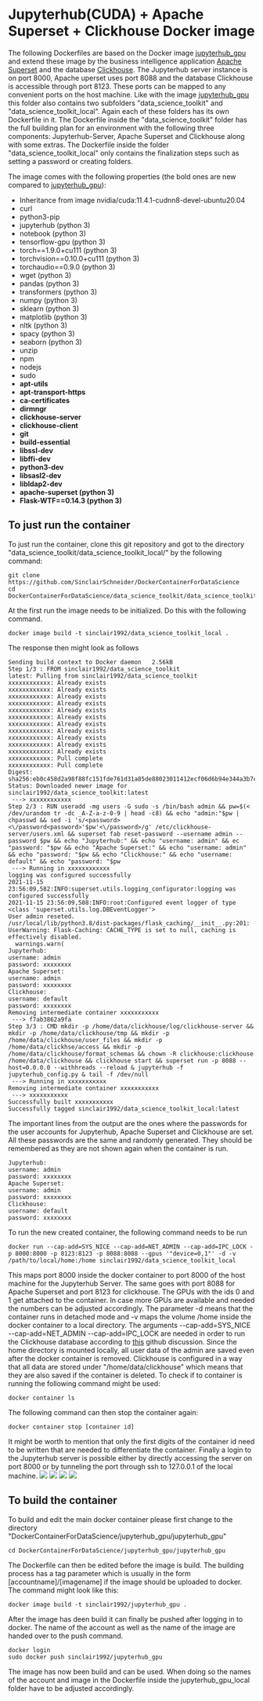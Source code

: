 # Jupyterhub(CUDA) + Apache Superset + Clickhouse Docker image

The following Dockerfiles are based on the Docker image [jupyterhub_gpu](https://github.com/SinclairSchneider/DockerContainerForDataScience/tree/main/jupyterhub_gpu)
and extend these image by the business intelligence application [Apache Superset](https://superset.apache.org/) and the database [Clickhouse](https://clickhouse.com/).
The Jupyterhub server instance is on port 8000, Apache uperset uses port 8088
and the database Clickhouse is accessible through port 8123. 
These ports can be mapped to any convenient ports on the host machine. 
Like with the image [jupyterhub_gpu](https://github.com/SinclairSchneider/DockerContainerForDataScience/tree/main/jupyterhub_gpu)
this folder also contains two subfolders "data_science_toolkit" and "data_science_toolkit_local".
Again each of these folders has its own Dockerfile in it. 
The Dockerfile inside the "data_science_toolkit" folder has the full building plan for an environment with the following three components:
Jupyterhub-Server, Apache Superset and Clickhouse along with some extras. 
The Dockerfile inside the folder "data_science_toolkit_local" only contains the finalization steps such as setting a password or creating folders.

The image comes with the following properties (the bold ones are new compared to [jupyterhub_gpu](https://github.com/SinclairSchneider/DockerContainerForDataScience/tree/main/jupyterhub_gpu)):
- Inheritance from image nvidia/cuda:11.4.1-cudnn8-devel-ubuntu20.04
- curl
- python3-pip
- jupyterhub (python 3)
- notebook (python 3)
- tensorflow-gpu (python 3)
- torch==1.9.0+cu111 (python 3)
- torchvision==0.10.0+cu111 (python 3)
- torchaudio==0.9.0 (python 3)
- wget (python 3)
- pandas (python 3)
- transformers (python 3)
- numpy (python 3)
- sklearn (python 3)
- matplotlib (python 3)
- nltk (python 3)
- spacy (python 3)
- seaborn (python 3)
- unzip
- npm
- nodejs
- sudo
- **apt-utils**
- **apt-transport-https**
- **ca-certificates**
- **dirmngr**
- **clickhouse-server**
- **clickhouse-client**
- **git**
- **build-essential**
- **libssl-dev**
- **libffi-dev**
- **python3-dev**
- **libsasl2-dev**
- **libldap2-dev**
- **apache-superset (python 3)**
- **Flask-WTF==0.14.3 (python 3)**

## To just run the container
To just run the container, clone this git repository and got to the directory
"data_science_toolkit/data_science_toolkit_local/" by the following command:
```commandline
git clone https://github.com/SinclairSchneider/DockerContainerForDataScience
cd DockerContainerForDataScience/data_science_toolkit/data_science_toolkit_local/
```
At the first run the image needs to be initialized. Do this with the following command.
```commandline
docker image build -t sinclair1992/data_science_toolkit_local .
```
The response then might look as follows
```commandline
Sending build context to Docker daemon   2.56kB
Step 1/3 : FROM sinclair1992/data_science_toolkit
latest: Pulling from sinclair1992/data_science_toolkit
xxxxxxxxxxxx: Already exists
xxxxxxxxxxxx: Already exists
xxxxxxxxxxxx: Already exists
xxxxxxxxxxxx: Already exists
xxxxxxxxxxxx: Already exists
xxxxxxxxxxxx: Already exists
xxxxxxxxxxxx: Already exists
xxxxxxxxxxxx: Already exists
xxxxxxxxxxxx: Already exists
xxxxxxxxxxxx: Already exists
xxxxxxxxxxxx: Already exists
xxxxxxxxxxxx: Pull complete
xxxxxxxxxxxx: Pull complete
Digest: sha256:eb0c458d2a98f88fc151fde761d31a85de88023011412ecf06d6b94e344a3b7c
Status: Downloaded newer image for sinclair1992/data_science_toolkit:latest
 ---> xxxxxxxxxxxx
Step 2/3 : RUN useradd -mg users -G sudo -s /bin/bash admin && pw=$(< /dev/urandom tr -dc _A-Z-a-z-0-9 | head -c8) && echo "admin:"$pw | chpasswd && sed -i 's/<password><\/password<password>'$pw'<\/password>/g' /etc/clickhouse-server/users.xml && superset fab reset-password --username admin --password $pw && echo "Jupyterhub:" && echo "username: admin" && ec "password: "$pw && echo "Apache Superset:" && echo "username: admin" && echo "password: "$pw && echo "Clickhouse:" && echo "username: default" && echo "password: "$pw
 ---> Running in xxxxxxxxxxxx
logging was configured successfully
2021-11-15 23:56:09,582:INFO:superset.utils.logging_configurator:logging was configured successfully
2021-11-15 23:56:09,588:INFO:root:Configured event logger of type <class 'superset.utils.log.DBEventLogger'>
User admin reseted.
/usr/local/lib/python3.8/dist-packages/flask_caching/__init__.py:201: UserWarning: Flask-Caching: CACHE_TYPE is set to null, caching is effectively disabled.
  warnings.warn(
Jupyterhub:
username: admin
password: xxxxxxxx
Apache Superset:
username: admin
password: xxxxxxxx
Clickhouse:
username: default
password: xxxxxxxx
Removing intermediate container xxxxxxxxxxx
 ---> f7ab3862a9fa
Step 3/3 : CMD mkdir -p /home/data/clickhouse/log/clickhouse-server && mkdir -p /home/data/clickhouse/tmp && mkdir -p /home/data/clickhouse/user_files && mkdir -p /home/data/clickhse/access && mkdir -p /home/data/clickhouse/format_schemas && chown -R clickhouse:clickhouse /home/data/clickhouse && clickhouse start && superset run -p 8088 --host=0.0.0.0 --withhreads --reload & jupyterhub -f jupyterhub_config.py & tail -f /dev/null
 ---> Running in xxxxxxxxxxx
Removing intermediate container xxxxxxxxxxx
 ---> xxxxxxxxxxx
Successfully built xxxxxxxxxxx
Successfully tagged sinclair1992/data_science_toolkit_local:latest
```
The important lines from the output are the ones where the passwords for the user accounts for
Jupyterhub, Apache Superset and Clickhouse are set.
All these passwords are the same and randomly generated. 
They should be remembered as they are not shown again when the container is run.
```commandline
Jupyterhub:
username: admin
password: xxxxxxxx
Apache Superset:
username: admin
password: xxxxxxxx
Clickhouse:
username: default
password: xxxxxxxx
```
To run the new created container, the following command needs to be run
```commandline
docker run --cap-add=SYS_NICE --cap-add=NET_ADMIN --cap-add=IPC_LOCK -p 8000:8000 -p 8123:8123 -p 8088:8088 --gpus '"device=0,1"' -d -v /path/to/local/home:/home sinclair1992/data_science_toolkit_local
```
This maps port 8000 inside the docker container to port 8000 of the host machine for the Jupyterhub Server.
The same goes with port 8088 for Apache Superset and port 8123 for clickhouse.
The GPUs with the ids 0 and 1 get attached to the container. 
In case more GPUs are available and needed the numbers can be adjusted accordingly.
The parameter -d means that the container runs in detached mode and -v maps the volume /home
inside the docker container to a local directory.
The arguments --cap-add=SYS_NICE --cap-add=NET_ADMIN --cap-add=IPC_LOCK are needed in order to run the
Clickhouse database according to [this](https://github.com/ClickHouse/ClickHouse/issues/13726) github discussion.
Since the home directory is mounted locally, all user data of the admin are saved even after the docker container is removed.
Clickhouse is configured in a way that all data are stored under "/home/data/clickhouse" which means that they are also 
saved if the container is deleted.
To check if to container is running the following command might be used:
```commandline
docker container ls
```
The following command can then stop the container again:
```commandline
docker container stop [container id]
```
It might be worth to mention that only the first digits of the container id need to be written that are needed to differentiate the container.
Finally a login to the Jupyterhub server is possible either by directly accessing the server on port 8000
or by tunneling the port through ssh to 127.0.0.1 of the local machine.
![](https://raw.githubusercontent.com/SinclairSchneider/DockerContainerForDataScience/main/data_science_toolkit/img/Login_Jupyterhub.jpg)
![](https://raw.githubusercontent.com/SinclairSchneider/DockerContainerForDataScience/main/data_science_toolkit/img/Login_Superset.jpg)
![](https://raw.githubusercontent.com/SinclairSchneider/DockerContainerForDataScience/main/data_science_toolkit/img/Connection_Clickhouse.jpg)
![](https://raw.githubusercontent.com/SinclairSchneider/DockerContainerForDataScience/main/data_science_toolkit/img/Putty_port_forwarding.jpg)

## To build the container

To build and edit the main docker container please first change to the directory "DockerContainerForDataScience/jupyterhub_gpu/jupyterhub_gpu"
```commandline
cd DockerContainerForDataScience/jupyterhub_gpu/jupyterhub_gpu
```
The Dockerfile can then be edited before the image is build. 
The building process has a tag parameter which is usually in the form [accountname]/[imagename]
if the image should be uploaded to docker. The command might look like this:
```commandline
docker image build -t sinclair1992/jupyterhub_gpu .
```
After the image has deen build it can finally be pushed after logging in to docker.
The name of the account as well as the name of the image are handed over to the push command.
```commandline
docker login
sudo docker push sinclair1992/jupyterhub_gpu
```
The image has now been build and can be used. When doing so the names of the account and image in the Dockerfile inside the jupyterhub_gpu_local folder
have to be adjusted accordingly.
